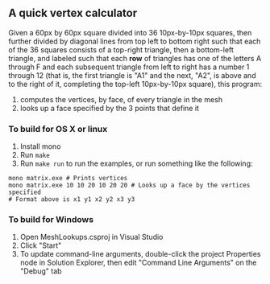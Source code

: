 ## A quick vertex calculator

Given a 60px by 60px square divided into 36 10px-by-10px squares, then further
divided by diagonal lines from top left to bottom right such that each of the 36
squares consists of a top-right triangle, then a bottom-left triangle, and
labeled such that each **row** of triangles has one of the letters A through F
and each subsequent triangle from left to right has a number 1 through 12 (that
is, the first triangle is "A1" and the next, "A2", is above and to the right of
it, completing the top-left 10px-by-10px square), this program:

1. computes the vertices, by face, of every triangle in the mesh
2. looks up a face specified by the 3 points that define it

### To build for OS X or linux

1. Install mono
2. Run `make`
3. Run `make run` to run the examples, or run something like the following:

```
mono matrix.exe # Prints vertices
mono matrix.exe 10 10 20 10 20 20 # Looks up a face by the vertices specified
# Format above is x1 y1 x2 y2 x3 y3
```

### To build for Windows

1. Open MeshLookups.csproj in Visual Studio
2. Click "Start"
3. To update command-line arguments, double-click the project Properties node in
   Solution Explorer, then edit "Command Line Arguments" on the "Debug" tab